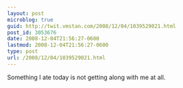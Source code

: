 ```yaml
---
layout: post
microblog: true
guid: http://twit.vmstan.com/2008/12/04/1039529021.html
post_id: 3053676
date: 2008-12-04T21:56:27-0600
lastmod: 2008-12-04T21:56:27-0600
type: post
url: /2008/12/04/1039529021.html
---
```

Something I ate today is not getting along with me at all.
